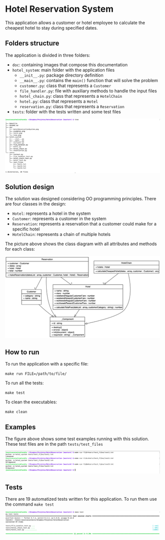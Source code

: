 # Hotel Reservation System

This application allows a customer or hotel employee to calculate the cheapest hotel to stay
during specified dates.

## Folders structure

The application is divided in three folders:

- `doc`: containing images that compose this documentation
- `hotel_system`: main folder with the application files
  - `__init__.py`: package directory definition
  - `__main__.py`: contains the `main()` function that will solve the problem
  - `customer.py`: class that represents a `Customer`
  - `file_handler.py`: file with auxiliary methods to handle the input files
  - `hotel_chain.py`: class that represents a `HotelChain`
  - `hotel.py`: class that represents a `Hotel`
  - `reservation.py`: class that represents a `Reservation`
- `tests`: folder with the tests written and some test files

![Folders structure](doc/tree.png)

## Solution design

The solution was designed considering OO programming principles. There are four classes in the design:

- `Hotel`: represents a hotel in the system
- `Customer`: represents a customer in the system
- `Reservation`: represents a reservation that a customer could make for a specific hotel
- `HotelChain`: represents a chain of multiple hotels

The picture above shows the class diagram with all attributes and methods for each class:

![Class diagram](doc/HotelReservationSystem.png)

## How to run

To run the application with a specific file:

`make run FILE=/path/to/file/`

To run all the tests:

`make test`

To clean the executables:

`make clean`

## Examples

The figure above shows some test examples running with this solution. These test files are in
the path `tests/test_files`

![Examples](doc/examples.png)

## Tests

There are 19 automatized tests written for this application. To run them use the command `make test`

![Examples](doc/tests.png)